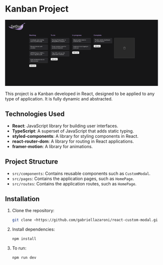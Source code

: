 # Kanban Project

![Project preview](./src/assets/preview.png)

This project is a Kanban developed in React, designed to be applied to any type of application. It is fully dynamic and abstracted. 

## Technologies Used

- **React**: JavaScript library for building user interfaces.
- **TypeScript**: A superset of JavaScript that adds static typing.
- **styled-components**: A library for styling components in React.
- **react-router-dom**: A library for routing in React applications.
- **framer-motion**: A library for animations.

## Project Structure

- `src/components`: Contains reusable components such as `CustomModal`.
- `src/pages`: Contains the application pages, such as `HomePage`.
- `src/routes`: Contains the application routes, such as `HomePage`.

## Installation

1. Clone the repository:

   ```bash
   git clone <https://github.com/gabriellazaroni/react-custom-modal.git>

   ```

2. Install dependencies:

   ```bash
   npm install

   ```

2. To run:

    ```bash
    npm run dev

    ```
